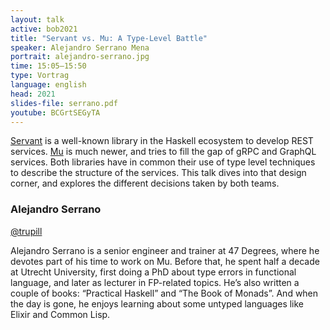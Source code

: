 ```yaml
---
layout: talk
active: bob2021
title: "Servant vs. Mu: A Type-Level Battle"
speaker: Alejandro Serrano Mena
portrait: alejandro-serrano.jpg
time: 15:05–15:50
type: Vortrag
language: english
head: 2021
slides-file: serrano.pdf
youtube: BCGrtSEGyTA
---
```


[Servant](https://www.servant.dev/) is a well-known library in the Haskell ecosystem to develop
REST services. [Mu](https://higherkindness.io/mu-haskell/) is much newer, and tries to fill the gap of gRPC and
GraphQL services. Both libraries have in common their use of type
level techniques to describe the structure of the services. This talk
dives into that design corner, and explores the different decisions
taken by both teams.

### Alejandro Serrano

[@trupill](https://twitter.com/trupill)

Alejandro Serrano is a senior engineer and trainer at 47 Degrees,
where he devotes part of his time to work on Mu. Before that, he spent half
a decade at Utrecht University, first doing a PhD about type errors in
functional language, and later as lecturer in FP-related topics. He’s also
written a couple of books: “Practical Haskell” and “The Book of Monads”.
And when the day is gone, he enjoys learning about some untyped languages
like Elixir and Common Lisp.
